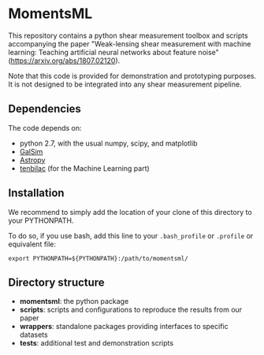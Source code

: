 MomentsML
=========

This repository contains a python shear measurement toolbox and scripts accompanying the paper "Weak-lensing shear measurement with machine learning: Teaching artificial neural networks about feature noise" (https://arxiv.org/abs/1807.02120).

Note that this code is provided for demonstration and prototyping purposes. It is not designed to be integrated into any shear measurement pipeline.

Dependencies
------------

The code depends on:

 * python 2.7, with the usual numpy, scipy, and matplotlib
 * [GalSim](https://github.com/GalSim-developers/GalSim)
 * [Astropy](http://www.astropy.org)
 * [tenbilac](https://github.com/mtewes/tenbilac) (for the Machine Learning part)


Installation
------------

We recommend to simply add the location of your clone of this directory to your PYTHONPATH.

To do so, if you use bash, add this line to your ``.bash_profile`` or ``.profile`` or equivalent file:

	export PYTHONPATH=${PYTHONPATH}:/path/to/momentsml/



Directory structure
-------------------

- **momentsml**: the python package
- **scripts**: scripts and configurations to reproduce the results from our paper
- **wrappers**: standalone packages providing interfaces to specific datasets
- **tests**: additional test and demonstration scripts
